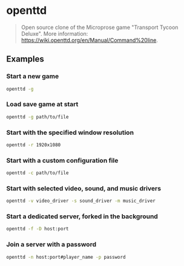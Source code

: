 # openttd

> Open source clone of the Microprose game "Transport Tycoon Deluxe". More information: <https://wiki.openttd.org/en/Manual/Command%20line>.

## Examples

### Start a new game

```bash
openttd -g
```

### Load save game at start

```bash
openttd -g path/to/file
```

### Start with the specified window resolution

```bash
openttd -r 1920x1080
```

### Start with a custom configuration file

```bash
openttd -c path/to/file
```

### Start with selected video, sound, and music drivers

```bash
openttd -v video_driver -s sound_driver -m music_driver
```

### Start a dedicated server, forked in the background

```bash
openttd -f -D host:port
```

### Join a server with a password

```bash
openttd -n host:port#player_name -p password
```
